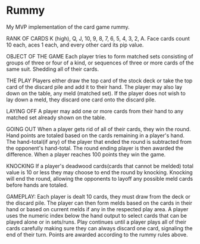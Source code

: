 # Rummy

My MVP implementation of the card game rummy.

RANK OF CARDS
K (high), Q, J, 10, 9, 8, 7, 6, 5, 4, 3, 2, A.
Face cards count 10 each, aces 1 each, and every other card its pip value.

OBJECT OF THE GAME
Each player tries to form matched sets consisting of groups of three or four of a kind, or sequences of three or more cards of the same suit. Shedding all of their cards.

THE PLAY
Players either draw the top card of the stock deck or take the top card of the discard pile and add it to their hand. The player may also lay down on the table, any meld (matched set). If the player does not wish to lay down a meld, they discard one card onto the discard pile.

LAYING OFF
A player may add one or more cards from their hand to any matched set already shown on the table.

GOING OUT
When a player gets rid of all of their cards, they win the round.
Hand points are totaled based on the cards remaining in a player's hand.
The hand-total(if any) of the player that ended the round is subtracted from the opponent's hand-total.
The round ending player is then awarded the difference.
When a player reaches 100 points they win the game.

KNOCKING
If a player's deadwood cards(cards that cannot be melded) total value is 10 or less they may choose to end the round by knocking.
Knocking will end the round, allowing the opponents to layoff any possible meld cards before hands are totaled.


GAMEPLAY:
Each player is dealt 10 cards, they must draw from the deck or the discard pile.
The player can then form melds based on the cards in their hand or based on current melds if any in the respected play area.
A player uses the numeric index below the hand output to select cards that can be played alone or in sets/runs. Play continues until a player plays all of their cards carefully making sure they can always discard one card, signaling the end of their turn. Points are awarded according to the rummy rules above.
